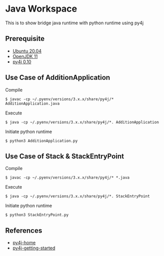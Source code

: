 # Java Workspace
This is to show bridge java runtime with python runtime using py4j

## Prerequisite
* [Ubuntu 20.04](https://releases.ubuntu.com/20.04/)
* [OpenJDK 11](https://openjdk.java.net/)
* [py4j 0.10](https://www.py4j.org/#)

## Use Case of AdditionApplication
Compile
```
$ javac -cp ~/.pyenv/versions/3.x.x/share/py4j/* AdditionApplication.java
```

Execute
```
$ java -cp ~/.pyenv/versions/3.x.x/share/py4j/*. AdditionApplication
```

Initiate python runtime
```
$ python3 AdditionApplication.py
```

## Use Case of Stack & StackEntryPoint
Compile
```
$ javac -cp ~/.pyenv/versions/3.x.x/share/py4j/* *.java
```

Execute
```
$ java -cp ~/.pyenv/versions/3.x.x/share/py4j/*. StackEntryPoint
```

Initiate python runtime
```
$ python3 StackEntryPoint.py
```

## References
* [py4j-home](https://www.py4j.org/#)
* [py4j-getting-started](https://www.py4j.org/getting_started.html)
